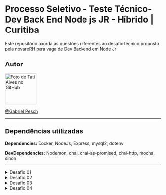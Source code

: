 # Processo Seletivo - Teste Técnico- Dev Back End Node js JR - Híbrido | Curitiba 

Este repositório aborda as questões referentes ao desafio técnico proposto pela novareRH para vaga de Dev Backend em Node Jr


## Autor

<a href="https://github.com/GabrielPesch">
        <img src="https://avatars.githubusercontent.com/u/91437516?v=4" width="100px;" alt="Foto de Tati Alves no GitHub"/><br>

  [@Gabriel Pesch](https://github.com/GabrielPesch)
  
---
  
 ## Dependências utilizadas

**Dependencies:** Docker, NodeJs, Express, mysql2, dotenv

**DevDependencies:** Nodemon, chai, chai-as-promised, chai-http, mocha, sinon 
  
 ---
  
<details>
  <summary>Desafio 01</summary>
  <h3> Qual a saída do algoritmo? </h3>
  <p>R: O algoritmo gera uma matriz transposta 50x4 dos primeiros 1000 números primos.
  A cada 200 elementos é impresso uma nova página.</p>
</details>
 
 <details>
   <summary>Desafio 02 </summary>
   <h3>Você julga que este código é limpo? Aponte quais erros o programador
cometeu que prejudicaram a qualidade do código. Obs: não existe nenhum bug
escondido no código.</h3>
   <p>R: O código não respeitas as regras do CLEAN CODE, tão pouco os princípios do SOLID </p>
     <h4>Principais Erros: </h4>
  <ul>
    <li>A classe e as variáveis não possuem nomes semânticos:</li>
    Escolher nomes com sentido são fundamentais para um código limpo, variáveis declaradas com apenas uma letra tornam o código difícil de ser interpretado em uma eventual manutenção.
    <li>Métodos muito extensos:</li>
    Métodos menores são mais fáceis de compreender e reutilizar.
    <li>Métodos com várias atribuições:</li>
    Cada método deve ter apenas um objetivo, se há acúmulo de funções provavelmente é necessário dividir as atribuições.
    <li>Elevado grau de complexidade cognitiva:</li>
    Existe um uso exagerado de estruturas de repetições. É muito fácil perder o raciocíno quando uma função entra dentro de vários laços de repetição.
</ul>
   </details>

<details>  
  
  <summary>Desafio 03 </summary>
  
<h3>Refatore o código do arquivo utilizando conceitos de Clean Code, de maneira que o código se torne mais limpo, legível e de fácil manutenção.</h3>
  
### Instalação da aplicação para o desafio 03
  

  
  Clone o repositório
  
  ```bash
  git clone git@github.com:GabrielPesch/desafioNovarerh.git
```
 
  Entre na pasta do repositório
  
  ```bash
  cd desafioNovarerh
```
  
Executar o método:

  ```bash
  npm start
```
---
  
## O que foi desenvolvido:
  
- Foram atribuídos valores semânticos às Classes, métodos e variáveis; 
  
- Foi criado uma classe mãe abstrata chamada de Matrix;
  
- O constructor foi utilizado para tornar as dimensões da tabela dinânimca (Agora é possível escolher o tamanho máximo da matriz, quantas colunas ela possui e quantas linhas serão impressas por página);
  
- A classe abstrata possui um método não implementado para que seus herdeiros possam gerar o Array da matriz;
  
- Um método estático para imprimir o Array da matriz;
  
- Foi criada uma class que extende a Matriz, chamada de PrimeNumberMatrix;
  
- Esta classe implementa o método generateMatrixArray, um método que preenche o Array da matriz com números primos;
  
  </details>
  
  <details>  
  
  <summary>Desafio 04 </summary>
    <h3>Faça uma query em SQL que traga em cada linha o nome de jogadores que se
enfrentaram mais de duas vezes, onde em cada partida a soma dos pontos foi
maior que 30 e a duração do jogo foi maior que 90 minutos.</h3>
  
- Para este desafio realizei a criação de um banco de dados MySQL, e uma rota MSC usando Node.js com para receber os dados da query.
    
- O banco de dados pode ser acessado utilizando o docker

- Foram criados testes unitários e de integração para a rota

- Query utilizada: 
    
  ```javascript   
   SELECT
      CASE WHEN j1.nome < j2.nome then j1.nome else j2.nome END AS jogadorA,
      CASE WHEN j1.nome < j2.nome then j2.nome else j1.nome END AS jogadorB
    FROM
      partidas AS p
    INNER JOIN jogador AS j1 ON j1.id = p.jogador1_id
    INNER JOIN jogador AS j2 ON j2.id = p.jogador2_id
    WHERE
      p.duracao > 90 AND p.pontos_jogador1 + p.pontos_jogador2 > 30
    GROUP BY
      j1.nome, j2.nome
    HAVING 
      (COUNT(jogadorA or jogadorB ) > 1) 
     ```
## Documentação da API

#### Retorna todos os itens

```http
  GET /matches
```

| Parâmetro   | Tipo       | Descrição                           |
| :---------- | :--------- | :---------------------------------- |
| `não há` | `não há` |  Um array de partidas. |

#### Retorna o nome de jogadores que se enfrentaram mais de duas vezes, onde em cada partida a soma dos pontos foi
maior que 30 e a duração do jogo foi maior que 90 minutos.
    
    
---
    
## Instalação da aplicação para o desafio 04
    
 Clone o repositório caso não o tenha feito ainda
  

```bash
  git clone git@github.com:GabrielPesch/desafioNovarerh.git
```
          
## Variáveis de Ambiente

Para rodar esse projeto, você vai precisar adicionar as seguintes variáveis de ambiente no seu .env

  `MYSQL_HOST`

  `MYSQL_USER`

  `MYSQL_PASSWORD`

  `MYSQL_DATABASE`

  `PORT`

Caso opte por uma configuração padrão basta **renomear** o arquivo `dot.env.example` para `dot.env`
  
---          
 
  Entre na pasta do repositório referente ao backend
  
  ```bash
  cd desafioNovarerh
  cd backend
```
  
Instale as dependências **[Caso existam]**

  ```bash
  npm install
```
Execute a composição dos containers Docker

  ```bash
  docker-compose up -d
```
    
Gere e alimente o banco de dados

  ```bash
  npm run migrations
  npm run seed
```
    
Execute os testes unitários com
    
          
   ```bash
  npm run test
```

          
Execute os testes de integração com: 
   
   
  ```bash
  npm run integration
```
    
Inicie a aplicação node
    
  ```bash
  npm start
```


    
---
  
  </details>
